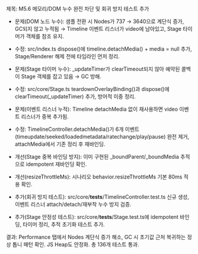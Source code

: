 제목: M5.6 메모리/DOM 누수 완전 차단 및 회귀 방지 테스트 추가

- 문제(DOM 노드 누수): 샘플 전환 시 Nodes가 737 → 3640으로 계단식 증가, GC되지 않고 누적됨 → Timeline 이벤트 리스너가 video에 남아있고, Stage 타이머가 객체를 참조 유지.
- 수정: src/index.ts dispose()에 timeline.detachMedia() + media = null 추가, Stage/Renderer 해제 전에 타임라인 먼저 정리.

- 문제(Stage 타이머 누수): _updateTimer가 clearTimeout되지 않아 예약된 콜백이 Stage 객체를 잡고 있음 → GC 방해.
- 수정: src/core/Stage.ts teardownOverlayBinding()과 dispose()에 clearTimeout(_updateTimer) 추가, 방어적 이중 정리.

- 문제(이벤트 리스너 누적): Timeline detachMedia 없이 재사용하면 video 이벤트 리스너가 중복 추가됨.
- 수정: TimelineController.detachMedia()가 6개 이벤트(timeupdate/seeked/loadedmetadata/ratechange/play/pause) 완전 제거, attachMedia에서 기존 정리 후 재바인딩.

- 개선(Stage 중복 바인딩 방지): 이미 구현된 _boundParent/_boundMedia 추적으로 idempotent 재바인딩 확인.
- 개선(resizeThrottleMs): 시나리오 behavior.resizeThrottleMs 기본 80ms 적용 확인.

- 추가(회귀 방지 테스트): src/core/__tests__/TimelineController.test.ts 신규 생성, 이벤트 리스너 attach/detach/재부착 누수 방지 검증.
- 추가(Stage 안정성 테스트): src/core/__tests__/Stage.test.ts에 idempotent 바인딩, 타이머 정리, 추적 초기화 테스트 추가.

결과: Performance 탭에서 Nodes 계단식 증가 해소, GC 시 초기값 근처 복귀하는 정상 톱니 패턴 확인. JS Heap도 안정화. 총 136개 테스트 통과.